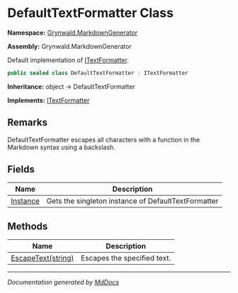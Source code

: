 ﻿# DefaultTextFormatter Class

**Namespace:** [Grynwald.MarkdownGenerator](../index.md)

**Assembly:** Grynwald.MarkdownGenerator

Default implementation of [ITextFormatter](../ITextFormatter/index.md).

```csharp
public sealed class DefaultTextFormatter : ITextFormatter
```

**Inheritance:** object → DefaultTextFormatter

**Implements:** [ITextFormatter](../ITextFormatter/index.md)

## Remarks

DefaultTextFormatter escapes all characters with a function in the Markdown syntax             using a backslash.

## Fields

| Name                           | Description                                         |
| ------------------------------ | --------------------------------------------------- |
| [Instance](fields/Instance.md) | Gets the singleton instance of DefaultTextFormatter |

## Methods

| Name                                        | Description                 |
| ------------------------------------------- | --------------------------- |
| [EscapeText(string)](methods/EscapeText.md) | Escapes the specified text. |

___

*Documentation generated by [MdDocs](https://github.com/ap0llo/mddocs)*

